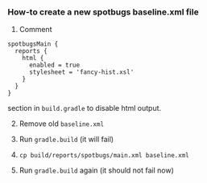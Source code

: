 ### How-to create a new spotbugs baseline.xml file

1) Comment
```
spotbugsMain {
  reports {
    html {
      enabled = true
      stylesheet = 'fancy-hist.xsl'
    }
  }
}
```
section in `build.gradle` to disable html output.

2) Remove old `baseline.xml`

3) Run `gradle.build` (it will fail)

4) `cp build/reports/spotbugs/main.xml baseline.xml`

5) Run `gradle.build` again (it should not fail now)

